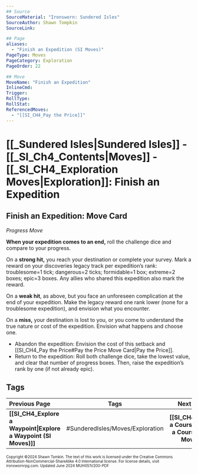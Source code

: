 ```yaml
---
## Source
SourceMaterial: "Ironsworn: Sundered Isles"
SourceAuthor: Shawn Tompkin
SourceLink: 

## Page
aliases: 
  - "Finish an Expedition (SI Moves)"
PageType: Moves
PageCategory: Exploration
PageOrder: 22

## Move
MoveName: "Finish an Expedition"
InlineCmd: 
Trigger: 
RollType: 
RollStat: 
ReferencedMoves:
  - "[[SI_CH4_Pay the Price]]"
---
```

# [[_Sundered Isles|Sundered Isles]] - [[_SI_Ch4_Contents|Moves]] - [[_SI_CH4_Exploration Moves|Exploration]]: Finish an Expedition
## Finish an Expedition: Move Card
_Progress Move_

**When your expedition comes to an end,** roll the challenge dice and compare to your progress.

On a **strong hit,** you reach your destination or complete your survey. Mark a reward on your discoveries legacy track per expedition’s
rank: troublesome=1 tick; dangerous=2 ticks; formidable=1 box; extreme=2 boxes; epic=3 boxes. Any allies who shared this expedition also
mark the reward.

On a **weak hit**, as above, but you face an unforeseen complication at the end of your expedition. Make the legacy reward one rank lower
(none for a troublesome expedition), and envision what you encounter.

On a **miss,** your destination is lost to you, or you come to understand the true nature or cost of the expedition. Envision what happens and choose one.
- Abandon the expedition: Envision the cost of this setback and [[SI_CH4_Pay the Price#Pay the Price Move Card|Pay the Price]].
- Return to the expedition: Roll both challenge dice, take the lowest value, and clear that number of progress boxes. Then, raise the expedition’s rank by one (if not already epic).

## Tags

| Previous Page | Tags | Next Page |
| :--- | :---: | ---: |
| **[[SI_CH4_Explore a Waypoint\|Explore a Waypoint (SI Moves)]]** | #SunderedIsles/Moves/Exploration | **[[SI_CH4_Set a Course\|Set a Course (SI Moves)]]** |

<font size=-2>Copyright ©2024 Shawn Tomkin. The text of this work is licensed under the Creative Commons Attribution-NonCommercial-ShareAlike 4.0 International license. For license details, visit ironswornrpg.com. Updated June 2024 MUH051V200-PDF</font>